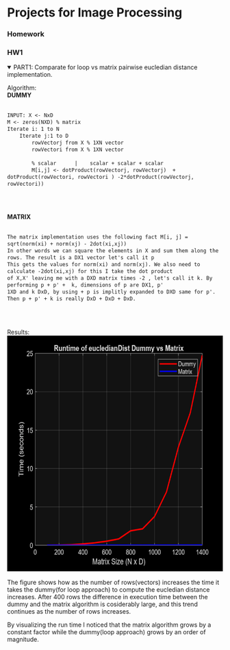 # Projects for Image Processing 

### Homework

### HW1
<details open >
<summary> PART1: Comparate for loop vs matrix pairwise eucledian distance implementation.</summary>

Algorithm:
<br>
 **DUMMY** 
 
  ```

  INPUT: X <- NxD
  M <- zeros(NXD) % matrix
  Iterate i: 1 to N
      Iterate j:1 to D
          rowVectorj from X % 1XN vector
          rowVectori from X % 1XN vector

          % scalar      |    scalar + scalar + scalar 
          M[i,j] <- dotProduct(rowVectorj, rowVectorj)  + dotProduct(rowVectori, rowVectori ) -2*dotProduct(rowVectorj, rowVectori))

  
  ```
<br>

**MATRIX**

   ```

  The matrix implementation uses the following fact M[i, j] = sqrt(norm(xi) + norm(xj) - 2dot(xi,xj))
  In other words we can square the elements in X and sum them along the rows. The result is a DX1 vector let's call it p 
  This gets the values for norm(xi) and norm(xj). We also need to calculate -2dot(xi,xj) for this I take the dot product
  of X,X' leaving me with a DXD matrix times -2 , let's call it k. By performing p + p' +  k, dimensions of p are DX1, p'
  1XD and k DxD, by using + p is implitly expanded to DXD same for p'. Then p + p' + k is really DxD + DxD + DxD.

  ```

<br>
<br>

Results:
<br>
<img alt="Runtime_of_eucledianDistDummy_vs_Matrix.png" src="https://github.com/jonss0777/Image-Processing-CSCI367/blob/98dabb90748b927b347fe22c70a2d12923ffe7aa/Runtime_of_EucledianDistDummy_vs_Matrix.png" width="600" height="550">
<br>

The figure shows how as the number of rows(vectors) increases the time it takes the dummy(for loop approach) to compute the eucledian distance increases. After 400 rows the difference in execution time between the dummy and the matrix algorithm is cosiderably large, and this trend continues as the number of rows increases. 

By visualizing the run time I noticed that the matrix algorithm grows by a constant factor while the dummy(loop approach) grows by an order of magnitude.

</details>
    


